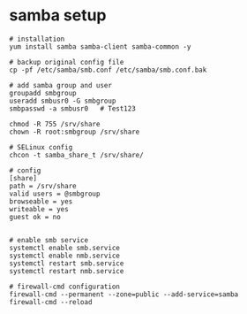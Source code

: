 # samba setup

    # installation
    yum install samba samba-client samba-common -y

    # backup original config file
    cp -pf /etc/samba/smb.conf /etc/samba/smb.conf.bak

    # add samba group and user
    groupadd smbgroup
    useradd smbusr0 -G smbgroup
    smbpasswd -a smbusr0   # Test123

    chmod -R 755 /srv/share
    chown -R root:smbgroup /srv/share

    # SELinux config
    chcon -t samba_share_t /srv/share/

    # config
    [share]
    path = /srv/share
    valid users = @smbgroup
    browseable = yes
    writeable = yes
    guest ok = no

    
    # enable smb service
    systemctl enable smb.service
    systemctl enable nmb.service
    systemctl restart smb.service
    systemctl restart nmb.service

    # firewall-cmd configuration
    firewall-cmd --permanent --zone=public --add-service=samba
    firewall-cmd --reload


